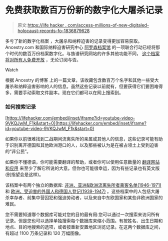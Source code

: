# 免费获取数百万份新的数字化大屠杀记录

> 原文:[https://life hacker . com/access-millions-of-new-digitaled-holocaust-records-fo-1836879628](https://lifehacker.com/access-millions-of-newly-digitized-holocaust-records-fo-1836879628)

多亏了新的数字化档案 ，大屠杀和纳粹迫害的记录变得更加容易获取。Ancestry.com 和国际纳粹迫害研究中心 [阿罗森档案馆](https://arolsen-archives.org/en/search-explore/search-online-archive/) 的一项联合行动已经将那个时代的数百万份档案数字化。与族谱研究网站的许多其他功能不同， [这个档案将对所有人免费开放](https://www.ancestry.com/alwaysremember) ，无论订阅与否。

Watch

根据 Ancestry 的博客 上的一篇文章，该收藏包含数百万个名字和其他一些受大屠杀和纳粹迫害影响的人的信息。虽然这些记录以前就有，但要获得它们要困难得多，需要手动索取文件副本。现在它们都可以在网上搜索到。

### 如何搜索记录

 [https://lifehacker.com/embed/inset/iframe?id=youtube-video-9VKQJwM_F1k&start=0](https://lifehacker.com/embed/inset/iframe?id=youtube-video-9VKQJwM_F1k&start=0) 

如果你以前很难找到二战期间流离失所的亲属或其他人的信息，这些记录可能有助于识别离开德国和其他欧洲港口的人，以及那些被认为是在被占领土上受到迫害的“非公民”。

如果你不懂德语，你可能需要翻译的帮助，或者你可以使用任意数量的 [翻译网站和应用](https://lifehacker.com/five-best-language-translation-tools-1634228212) 来至少了解它所说的大意。但你也可能很幸运，因为有些记录也有英文版(别指望会是这样)。

该档案中有两个独立的数据库: [非洲、亚洲&欧洲流离失所者乘客名单(1946-1971)](https://www.ancestry.com/search/collections/itspassengersfromeuropeafricaasia/?o_iid=100734&o_lid=100734&o_sch=Web+Property) 和 [欧洲，受迫害的外国人和德国人登记(1939-1947)](https://www.ancestry.com/search/collections/itslistsofpersecutees/?o_iid=100734&o_lid=100734&o_sch=Web+Property) 。这些档案中的人包括大屠杀幸存者、前集中营囚犯和强迫劳动者，以及来自中东欧国家和某些非欧洲国家的难民。

您不需要知道哪个数据库可能对您的目的最有用:您可以通过一次搜索来访问所有记录。但是您也可以选择单独搜索每个数据库来缩小范围。有按姓名、出生日期和地点、目的地搜索的选项，或者按重新安置地区浏览记录。在这两个数据库之间，有超过 1100 万条记录和 120 万幅图像。